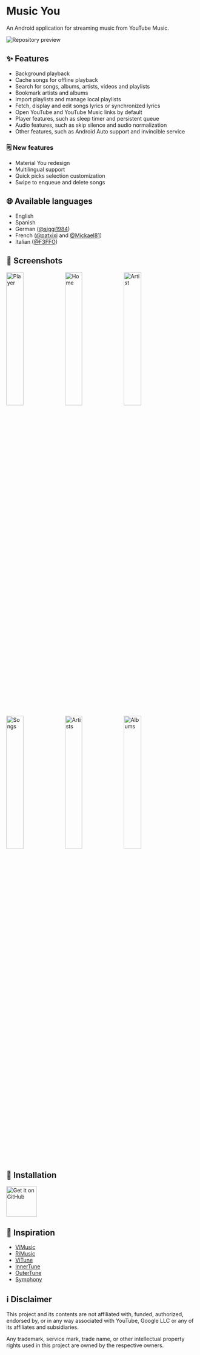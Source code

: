 # Music You

An Android application for streaming music from YouTube Music.

![Repository preview](./screenshots/repository_preview.jpg)

## ✨ Features

- Background playback
- Cache songs for offline playback
- Search for songs, albums, artists, videos and playlists
- Bookmark artists and albums
- Import playlists and manage local playlists
- Fetch, display and edit songs lyrics or synchronized lyrics
- Open YouTube and YouTube Music links by default
- Player features, such as sleep timer and persistent queue
- Audio features, such as skip silence and audio normalization
- Other features, such as Android Auto support and invincible service

### 🗒️ New features

- Material You redesign
- Multilingual support
- Quick picks selection customization
- Swipe to enqueue and delete songs

## 🌐 Available languages

- English
- Spanish
- German ([@siggi1984](https://github.com/siggi1984))
- French ([@patxixi](https://github.com/patxixi) and [@Mickael81](https://github.com/Mickael81))
- Italian ([@F3FFO](https://github.com/F3FFO))

## 📸 Screenshots

<div>
    <img src="./screenshots/screenshot_player.png" alt="Player" style="width: 30%;">
    <img src="./screenshots/screenshot_home.png" alt="Home" style="width: 30%;">
    <img src="./screenshots/screenshot_artist.png" alt="Artist" style="width: 30%;">
    <img src="./screenshots/screenshot_songs.png" alt="Songs" style="width: 30%;">
    <img src="./screenshots/screenshot_artists.png" alt="Artists" style="width: 30%;">
    <img src="./screenshots/screenshot_albums.png" alt="Albums" style="width: 30%;">
</div>

## 📲 Installation

[<img src="https://github.com/machiav3lli/oandbackupx/blob/034b226cea5c1b30eb4f6a6f313e4dadcbb0ece4/badge_github.png"
alt="Get it on GitHub"
height="80">](https://github.com/DanielSevillano/music-you/releases/latest)

## 🌟 Inspiration

- [ViMusic](https://github.com/vfsfitvnm/ViMusic)
- [RiMusic](https://github.com/fast4x/RiMusic)
- [ViTune](https://github.com/25huizengek1/ViTune)
- [InnerTune](https://github.com/z-huang/InnerTune)
- [OuterTune](https://github.com/OuterTune/OuterTune)
- [Symphony](https://github.com/zyrouge/symphony)

## ℹ️ Disclaimer

This project and its contents are not affiliated with, funded, authorized, endorsed by, or in any
way associated with YouTube, Google LLC or any of its affiliates and subsidiaries.

Any trademark, service mark, trade name, or other intellectual property rights used in this project
are owned by the respective owners.